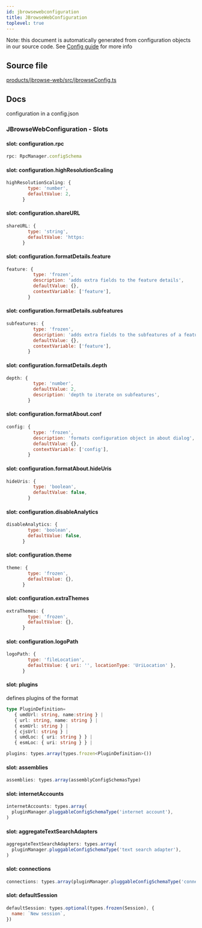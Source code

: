 ```yaml
---
id: jbrowsewebconfiguration
title: JBrowseWebConfiguration
toplevel: true
---
```


Note: this document is automatically generated from configuration objects in our
source code. See [Config guide](/docs/config_guide) for more info

## Source file

[products/jbrowse-web/src/jbrowseConfig.ts](https://github.com/GMOD/jbrowse-components/blob/main/products/jbrowse-web/src/jbrowseConfig.ts)

## Docs

configuration in a config.json

### JBrowseWebConfiguration - Slots

#### slot: configuration.rpc

```js
rpc: RpcManager.configSchema
```

#### slot: configuration.highResolutionScaling

```js
highResolutionScaling: {
        type: 'number',
        defaultValue: 2,
      }
```

#### slot: configuration.shareURL

```js
shareURL: {
        type: 'string',
        defaultValue: 'https:
      }
```

#### slot: configuration.formatDetails.feature

```js
feature: {
          type: 'frozen',
          description: 'adds extra fields to the feature details',
          defaultValue: {},
          contextVariable: ['feature'],
        }
```

#### slot: configuration.formatDetails.subfeatures

```js
subfeatures: {
          type: 'frozen',
          description: 'adds extra fields to the subfeatures of a feature',
          defaultValue: {},
          contextVariable: ['feature'],
        }
```

#### slot: configuration.formatDetails.depth

```js
depth: {
          type: 'number',
          defaultValue: 2,
          description: 'depth to iterate on subfeatures',
        }
```

#### slot: configuration.formatAbout.conf

```js
config: {
          type: 'frozen',
          description: 'formats configuration object in about dialog',
          defaultValue: {},
          contextVariable: ['config'],
        }
```

#### slot: configuration.formatAbout.hideUris

```js
hideUris: {
          type: 'boolean',
          defaultValue: false,
        }
```

#### slot: configuration.disableAnalytics

```js
disableAnalytics: {
        type: 'boolean',
        defaultValue: false,
      }
```

#### slot: configuration.theme

```js
theme: {
        type: 'frozen',
        defaultValue: {},
      }
```

#### slot: configuration.extraThemes

```js
extraThemes: {
        type: 'frozen',
        defaultValue: {},
      }
```

#### slot: configuration.logoPath

```js
logoPath: {
        type: 'fileLocation',
        defaultValue: { uri: '', locationType: 'UriLocation' },
      }
```

#### slot: plugins

defines plugins of the format

```typescript
type PluginDefinition=
   { umdUrl: string, name:string } |
   { url: string, name: string } |
   { esmUrl: string } |
   { cjsUrl: string } |
   { umdLoc: { uri: string } } |
   { esmLoc: { uri: string } } |
```

```js
plugins: types.array(types.frozen<PluginDefinition>())
```

#### slot: assemblies

```js
assemblies: types.array(assemblyConfigSchemasType)
```

#### slot: internetAccounts

```js
internetAccounts: types.array(
  pluginManager.pluggableConfigSchemaType('internet account'),
)
```

#### slot: aggregateTextSearchAdapters

```js
aggregateTextSearchAdapters: types.array(
  pluginManager.pluggableConfigSchemaType('text search adapter'),
)
```

#### slot: connections

```js
connections: types.array(pluginManager.pluggableConfigSchemaType('connection'))
```

#### slot: defaultSession

```js
defaultSession: types.optional(types.frozen(Session), {
  name: `New session`,
})
```

